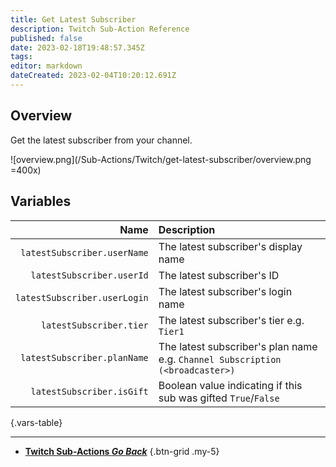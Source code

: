 ```yaml
---
title: Get Latest Subscriber
description: Twitch Sub-Action Reference
published: false
date: 2023-02-18T19:48:57.345Z
tags: 
editor: markdown
dateCreated: 2023-02-04T10:20:12.691Z
---
```


## Overview
Get the latest subscriber from your channel.

![overview.png](/Sub-Actions/Twitch/get-latest-subscriber/overview.png =400x)

## Variables
Name | Description
----:|:------------
`latestSubscriber.userName` | The latest subscriber's display name
`latestSubscriber.userId` | The latest subscriber's ID
`latestSubscriber.userLogin` | The latest subscriber's login name
`latestSubscriber.tier` | The latest subscriber's tier e.g. `Tier1`
`latestSubscriber.planName` | The latest subscriber's plan name e.g. `Channel Subscription (<broadcaster>)`
`latestSubscriber.isGift` | Boolean value indicating if this sub was gifted `True`/`False`
{.vars-table}

---

- [<i class="mdi mdi-chevron-left"></i>**Twitch Sub-Actions *Go Back***](/Sub-Actions/Twitch)
{.btn-grid .my-5}
